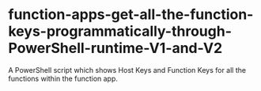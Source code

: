 # function-apps-get-all-the-function-keys-programmatically-through-PowerShell-runtime-V1-and-V2
A PowerShell script which shows Host Keys and Function Keys for all the functions within the function app.
